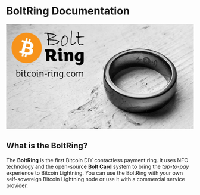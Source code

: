 # BoltRing Documentation

![BoltRing Hero](images/bolt-ring-hero.jpg)

## What is the BoltRing?

The **BoltRing** is the first Bitcoin DIY contactless payment ring. It uses NFC technology and the
open-source **[Bolt Card](https://www.boltcard.org/)** system to bring the *tap-to-pay* experience
to Bitcoin Lightning. You can use the BoltRing with your own self-sovereign Bitcoin Lightning node
or use it with a commercial service provider.
